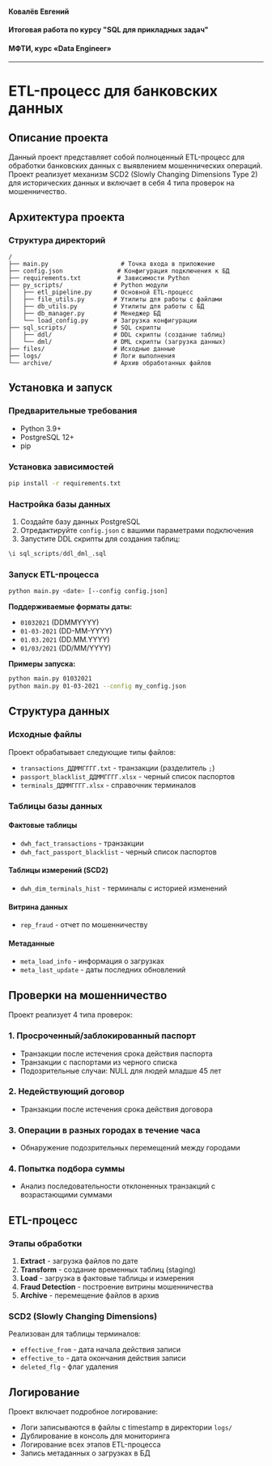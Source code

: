 #### Ковалёв Евгений

#### Итоговая работа по курсу "SQL для прикладных задач"

#### МФТИ, курс «Data Engineer»

---

# ETL-процесс для банковских данных

## Описание проекта

Данный проект представляет собой полноценный ETL-процесс для обработки банковских данных с выявлением мошеннических операций. Проект реализует механизм SCD2 (Slowly Changing Dimensions Type 2) для исторических данных и включает в себя 4 типа проверок на мошенничество.

## Архитектура проекта

### Структура директорий

```
/
├── main.py                    # Точка входа в приложение
├── config.json               # Конфигурация подключения к БД
├── requirements.txt          # Зависимости Python
├── py_scripts/              # Python модули
│   ├── etl_pipeline.py      # Основной ETL-процесс
│   ├── file_utils.py        # Утилиты для работы с файлами
│   ├── db_utils.py          # Утилиты для работы с БД
│   ├── db_manager.py        # Менеджер БД
│   └── load_config.py       # Загрузка конфигурации
├── sql_scripts/             # SQL скрипты
│   ├── ddl/                 # DDL скрипты (создание таблиц)
│   └── dml/                 # DML скрипты (загрузка данных)
├── files/                   # Исходные данные
├── logs/                    # Логи выполнения
└── archive/                 # Архив обработанных файлов
```

## Установка и запуск

### Предварительные требования

- Python 3.9+
- PostgreSQL 12+
- pip

### Установка зависимостей

```bash
pip install -r requirements.txt
```

### Настройка базы данных

1. Создайте базу данных PostgreSQL
2. Отредактируйте `config.json` с вашими параметрами подключения
3. Запустите DDL скрипты для создания таблиц:

```sql
\i sql_scripts/ddl_dml_.sql
```

### Запуск ETL-процесса

```bash
python main.py <date> [--config config.json]
```

**Поддерживаемые форматы даты:**

- `01032021` (DDMMYYYY)
- `01-03-2021` (DD-MM-YYYY)
- `01.03.2021` (DD.MM.YYYY)
- `01/03/2021` (DD/MM/YYYY)

**Примеры запуска:**

```bash
python main.py 01032021
python main.py 01-03-2021 --config my_config.json
```

## Структура данных

### Исходные файлы

Проект обрабатывает следующие типы файлов:

- `transactions_ДДММГГГГ.txt` - транзакции (разделитель `;`)
- `passport_blacklist_ДДММГГГГ.xlsx` - черный список паспортов
- `terminals_ДДММГГГГ.xlsx` - справочник терминалов

### Таблицы базы данных

#### Фактовые таблицы

- `dwh_fact_transactions` - транзакции
- `dwh_fact_passport_blacklist` - черный список паспортов

#### Таблицы измерений (SCD2)

- `dwh_dim_terminals_hist` - терминалы с историей изменений

#### Витрина данных

- `rep_fraud` - отчет по мошенничеству

#### Метаданные

- `meta_load_info` - информация о загрузках
- `meta_last_update` - даты последних обновлений

## Проверки на мошенничество

Проект реализует 4 типа проверок:

### 1. Просроченный/заблокированный паспорт

- Транзакции после истечения срока действия паспорта
- Транзакции с паспортами из черного списка
- Подозрительные случаи: NULL для людей младше 45 лет

### 2. Недействующий договор

- Транзакции после истечения срока действия договора

### 3. Операции в разных городах в течение часа

- Обнаружение подозрительных перемещений между городами

### 4. Попытка подбора суммы

- Анализ последовательности отклоненных транзакций с возрастающими суммами

## ETL-процесс

### Этапы обработки

1. **Extract** - загрузка файлов по дате
2. **Transform** - создание временных таблиц (staging)
3. **Load** - загрузка в фактовые таблицы и измерения
4. **Fraud Detection** - построение витрины мошенничества
5. **Archive** - перемещение файлов в архив

### SCD2 (Slowly Changing Dimensions)

Реализован для таблицы терминалов:

- `effective_from` - дата начала действия записи
- `effective_to` - дата окончания действия записи
- `deleted_flg` - флаг удаления

## Логирование

Проект включает подробное логирование:

- Логи записываются в файлы с timestamp в директории `logs/`
- Дублирование в консоль для мониторинга
- Логирование всех этапов ETL-процесса
- Запись метаданных о загрузках в БД
